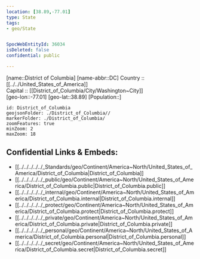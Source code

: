 ```yaml
---
location: [38.89,-77.01] 
type: State
tags:
- geo/State


SpocWebEntityId: 36034
isDeleted: false
confidential: public

---
```

[name::District of Columbia] 
[name-abbr::DC] 
Country :: [[../../United_States_of_America]]  
Capital :: [[District_of_Columbia/City/Washington~City]]  
[geo-lon::-77.01] 
[geo-lat::38.89] 
[Population::] 



```leaflet
id: District_of_Columbia
geojsonFolder: ./District_of_Columbia//
markerFolder: ./District_of_Columbia/
zoomFeatures: true 
minZoom: 2 
maxZoom: 18
```


## Confidential Links & Embeds: 
- [[../../../../../_Standards/geo/Continent/America~North/United_States_of_America/District_of_Columbia|District_of_Columbia]] 
- [[../../../../../_public/geo/Continent/America~North/United_States_of_America/District_of_Columbia.public|District_of_Columbia.public]] 
- [[../../../../../_internal/geo/Continent/America~North/United_States_of_America/District_of_Columbia.internal|District_of_Columbia.internal]] 
- [[../../../../../_protect/geo/Continent/America~North/United_States_of_America/District_of_Columbia.protect|District_of_Columbia.protect]] 
- [[../../../../../_private/geo/Continent/America~North/United_States_of_America/District_of_Columbia.private|District_of_Columbia.private]] 
- [[../../../../../_personal/geo/Continent/America~North/United_States_of_America/District_of_Columbia.personal|District_of_Columbia.personal]] 
- [[../../../../../_secret/geo/Continent/America~North/United_States_of_America/District_of_Columbia.secret|District_of_Columbia.secret]] 
